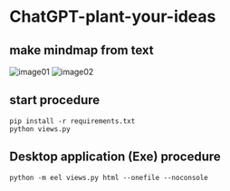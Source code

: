# ChatGPT-plant-your-ideas
## make mindmap from text

![image01](https://github.com/yqty/ChatGPT--mindemap/blob/main/images/image-01.png)
![image02](https://github.com/yqty/ChatGPT--mindemap/blob/main/images/image-02.png)

## start procedure

```
pip install -r requirements.txt
python views.py
```

## Desktop application (Exe) procedure
```
python -m eel views.py html --onefile --noconsole
```
